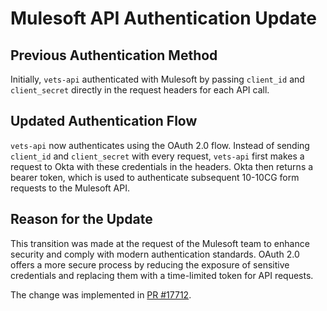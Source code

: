 # Mulesoft API Authentication Update

## Previous Authentication Method

Initially, `vets-api` authenticated with Mulesoft by passing `client_id` and `client_secret` directly in the request headers for each API call.

## Updated Authentication Flow

`vets-api` now authenticates using the OAuth 2.0 flow. Instead of sending `client_id` and `client_secret` with every request, `vets-api` first makes a request to Okta with these credentials in the headers. Okta then returns a bearer token, which is used to authenticate subsequent 10-10CG form requests to the Mulesoft API.

## Reason for the Update

This transition was made at the request of the Mulesoft team to enhance security and comply with modern authentication standards. OAuth 2.0 offers a more secure process by reducing the exposure of sensitive credentials and replacing them with a time-limited token for API requests.

The change was implemented in [PR #17712](https://github.com/department-of-veterans-affairs/vets-api/pull/17712).

